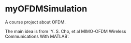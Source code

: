# myOFDMSimulation
A course project about OFDM.

The main idea is from 'Y. S. Cho, et al MIMO-OFDM Wireless Communications With MATLAB'.
